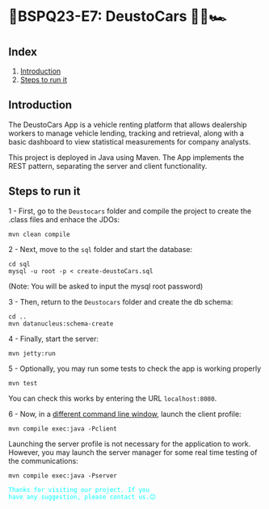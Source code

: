 # 🏁BSPQ23-E7: DeustoCars 🚗🛵🏎️
## Index
1. [Introduction](#introduction)
2. [Steps to run it](#run)

 <a id="introduction"></a>
## Introduction

The DeustoCars App is a vehicle renting platform that allows dealership workers to manage vehicle lending, tracking and retrieval, along with a basic dashboard to view statistical measurements for company analysts.

This project is deployed in Java using Maven. The App implements the REST pattern, separating the server and client functionality.

<a id="run"></a>
## Steps to run it
1 - First, go to the `Deustocars` folder and compile the project to create the .class files and enhace the JDOs:
```
mvn clean compile
```
2 - Next, move to the `sql` folder and start the database:
```
cd sql
mysql -u root -p < create-deustoCars.sql
```
(Note: You will be asked to input the mysql root password)

3 - Then, return to the `Deustocars` folder  and create the db schema:
```
cd ..
mvn datanucleus:schema-create
```

4 -  Finally, start the server:
```
mvn jetty:run
```
5 - Optionally, you may run some tests to check the app is working properly
```
mvn test
```
You can check this works by entering the URL `localhost:8080`.

6 - Now, in a <u>different command line window</u>, launch the client profile:
```
mvn compile exec:java -Pclient
```
Launching the server profile is not necessary for the application to work. However, you may launch the server manager for some real time testing of the communications:
```
mvn compile exec:java -Pserver
```

<code style="color : Cyan">Thanks for visiting our project. If you have any suggestion, please contact us.😊</code>